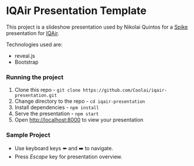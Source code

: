 # IQAir Presentation Template
This project is a slideshow presentation used by Nikolai Quintos for a [Spike](https://www.visual-paradigm.com/scrum/what-is-scrum-spike/) presentation for [IQAir](https://www.iqair.com/us/).

Technologies used are:
- reveal.js
- Bootstrap

### Running the project
1. Clone this repo - `git clone https://github.com/Coolai/iqair-presentation.git`
2. Change directory to the repo - `cd iqair-presentation`
3. Install dependencies - `npm install`
4. Serve the presentation - `npm start`
5. Open [http://localhost:8000](http://localhost:8000) to view your presentation

### Sample Project
- Use keyboard keys ⬅️ and ➡️ to navigate.
- Press _Escape_ key for presentation overview.